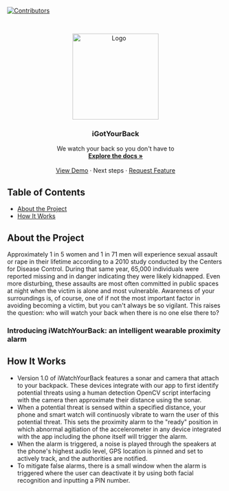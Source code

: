 [![Contributors][contributors-shield]][contributors-url]


<!-- PROJECT LOGO -->
<br />
<p align="center">
  <a href="https://github.com/othneildrew/Best-README-Template">
    <img src="https://cdn.discordapp.com/attachments/751869678627848263/752173678489239652/553004ae-b20c-4c70-a2a5-96efbab55c7a_200x200.png" alt="Logo" width="200" height="200">
  </a>

  <h3 align="center">iGotYourBack</h3>

  <p align="center">
    We watch your back so you don't have to
    <br />
    <a href="https://github.com/wes-myers/HowdyHack2020"><strong>Explore the docs »</strong></a>
    <br />
    <br />
    <a href="INSERT LINK TO DEMO VIDEO HERE">View Demo</a>
    ·
    <a (#about-the-project)>Next steps</a>
    ·
    <a href="https://github.com/othneildrew/Best-README-Template/issues">Request Feature</a>
  </p>
</p>


## Table of Contents

* [About the Project](#about-the-project)
* [How It Works](#how-it-works)



## About the Project

Approximately 1 in 5 women and 1 in 71 men will experience sexual assault or rape in their lifetime according to a 2010 study conducted by the Centers for Disease Control.  During that same year, 65,000 individuals were reported missing and in danger indicating they were likely kidnapped.  Even more disturbing, these assaults are most often committed in public spaces at night when the victim is alone and most vulnerable.   Awareness of your surroundings is, of course, one of if not the most important factor in avoiding becoming a victim, but you can't always be so vigilant.  This raises the question: who will watch your back when there is no one else there to?

### Introducing iWatchYourBack: an intelligent wearable proximity alarm
### 
## How It Works
* Version 1.0 of iWatchYourBack features a sonar and camera that attach to your backpack.  These devices integrate with our app to first identify potential threats using a human detection OpenCV script interfacing with the camera then approximate their distance using the sonar.  
* When a potential threat is sensed within a specified distance, your phone and smart watch will continuosly vibrate to warn the user of this potential threat.  This sets the proximity alarm to the "ready" position in which abnormal agitiation of the accelerometer in any device integrated with the app including the phone itself will trigger the alarm.   
* When the alarm is triggered, a noise is played through the speakers at the phone's highest audio level, GPS location is pinned and set to actively track, and the authorities are notified.  
* To mitigate false alarms, there is a small window when the alarm is triggered where the user can deactivate it by using both facial recognition and inputting a PIN number.

 







<!-- MARKDOWN LINKS & IMAGES -->
<!-- https://www.markdownguide.org/basic-syntax/#reference-style-links -->
[contributors-shield]: 
https://img.shields.io/github/contributors/othneildrew/Best-README-Template.svg?style=flat-square
[contributors-url]: https://www.linkedin.com/in/wesley-myers/
